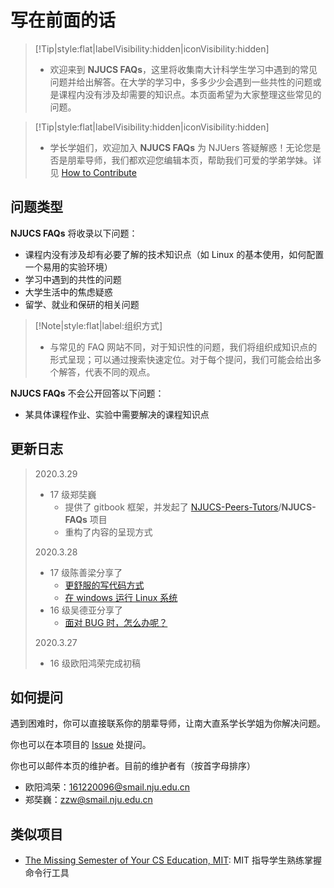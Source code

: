 # 写在前面的话

> [!Tip|style:flat|labelVisibility:hidden|iconVisibility:hidden]
>
> - 欢迎来到 **NJUCS FAQs**，这里将收集南大计科学生学习中遇到的常见问题并给出解答。在大学的学习中，多多少少会遇到一些共性的问题或是课程内没有涉及却需要的知识点。本页面希望为大家整理这些常见的问题。

<!-- -->

> [!Tip|style:flat|labelVisibility:hidden|iconVisibility:hidden]
>
> - 学长学姐们，欢迎加入 **NJUCS FAQs** 为 NJUers 答疑解惑！无论您是否是朋辈导师，我们都欢迎您编辑本页，帮助我们可爱的学弟学妹。详见 [How to Contribute](/doc/How-to-contributes.md)

## 问题类型

**NJUCS FAQs** 将收录以下问题：

- 课程内没有涉及却有必要了解的技术知识点（如 Linux 的基本使用，如何配置一个易用的实验环境）
- 学习中遇到的共性的问题
- 大学生活中的焦虑疑惑
- 留学、就业和保研的相关问题

> [!Note|style:flat|label:组织方式]
>
> - 与常见的 FAQ 网站不同，对于知识性的问题，我们将组织成知识点的形式呈现；可以通过搜索快速定位。对于每个提问，我们可能会给出多个解答，代表不同的观点。

**NJUCS FAQs** 不会公开回答以下问题：

- 某具体课程作业、实验中需要解决的课程知识点

## 更新日志

> 2020.3.29
>
> - 17 级郑奘巍
> 	- 提供了 gitbook 框架，并发起了 [NJUCS-Peers-Tutors](https://github.com/NJUCS-Peers-Tutors)/**NJUCS-FAQs** 项目
> 	- 重构了内容的呈现方式
>
> 2020.3.28
>
> - 17 级陈善梁分享了
>   - [更舒服的写代码方式](/doc/Linux/vscode.md)
>   - [在 windows 运行 Linux 系统](/doc/Linux/build-Linux.md)
> - 16 级吴德亚分享了
>   - [面对 BUG 时，怎么办呢？](/doc/Linux/FAQs.md)
>
> 2020.3.27
>
> - 16 级欧阳鸿荣完成初稿

## 如何提问

遇到困难时，你可以直接联系你的朋辈导师，让南大直系学长学姐为你解决问题。

你也可以在本项目的 [Issue](https://github.com/NJUCS-Peers-Tutors/NJUCS-FAQs/issues) 处提问。

你也可以邮件本页的维护者。目前的维护者有（按首字母排序）

- 欧阳鸿荣：[161220096@smail.nju.edu.cn](mailto:161220096@smail.nju.edu.cn)
- 郑奘巍：[zzw@smail.nju.edu.cn](mailto:zzw@smail.nju.edu.cn)

## 类似项目

- [The Missing Semester of Your CS Education, MIT](https://missing.csail.mit.edu/): MIT 指导学生熟练掌握命令行工具
